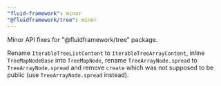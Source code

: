 ```yaml
---
"fluid-framework": minor
"@fluidframework/tree": minor
---
```


Minor API fixes for "@fluidframework/tree" package.

Rename `IterableTreeListContent` to `IterableTreeArrayContent`, inline `TreeMapNodeBase` into `TreeMapNode`, rename `TreeArrayNode.spread` to `TreeArrayNode.spread` and remove `create` which was not supposed to be public (use `TreeArrayNode.spread` instead).
